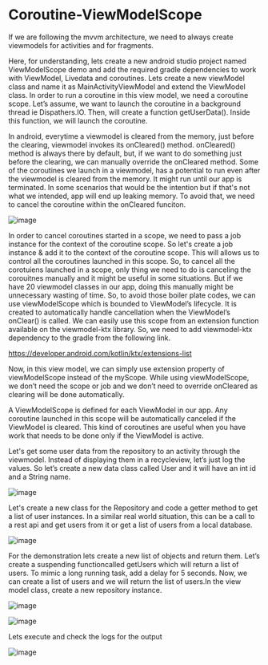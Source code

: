 # Coroutine-ViewModelScope

If we are following the mvvm architecture, we need to always create viewmodels for activities and for fragments.

Here, for understanding, lets create a new android studio project named ViewModelScope demo and add the required gradle dependencies to work with ViewModel, Livedata and coroutines. Lets 
create a new viewModel class and name it as MainActivityViewModel and extend the ViewModel class. In order to run a coroutine in this view model, we need a coroutine scope. Let’s assume, 
we want to launch the coroutine in a background thread ie Dispathers.IO. Then, will create a function getUserData(). Inside this function, we will launch the coroutine. 

In android, everytime a viewmodel is cleared from the memory, just before the clearing, viewmodel invokes its onCleared() method. onCleared() method is always there by default, but, if we want to do something just before the clearing, we can manually override the onCleared method. Some of the coroutines we launch in a viewmodel, has a potential to run even after the viewmodel is cleared from the memory. It might run until our app is terminated. In some scenarios that would be the intention but if that's not what we intended, app will end up leaking
memory. To avoid that, we need to cancel the coroutine within the onCleared funciton. 

![image](https://github.com/user-attachments/assets/98e44d95-d6e2-45ed-a90f-1715f231a439)

In order to cancel coroutines started in a scope, we need to pass a job instance for the context of the coroutine scope. So let's create a job instance & add it to the context of the 
coroutine scope. This will allows us to control all the coroutines launched in this scope. So, to cancel all the corotuiens launched in a scope, only thing we need to do is canceling the 
corouitnes manually and it might be useful in some situations. But if we have 20 viewmodel classes in our app, doing this manually might be unnecessary wasting of time. So, to avoid those 
boiler plate codes, we can use viewModelScope which is bounded to ViewModel’s lifecycle. It is created to automatically handle cancellation when the ViewModel’s onClear() is called. We can
easily use this scope from an extension function available on the viewmodel-ktx library. So, we need to add viewmodel-ktx dependency to the gradle from the following link.

https://developer.android.com/kotlin/ktx/extensions-list

Now, in this view model, we can simply use extension property of viewModelScope instead of the myScope. While using viewModelScope, we don’t need the scope or job and we don’t need to 
override onCleared as clearing will be done automatically.

A ViewModelScope is defined for each ViewModel in our app. Any coroutine launched in this scope will be automatically canceled if the ViewModel is cleared. This kind of coroutines are 
useful when you have work that needs to be done only if the ViewModel is active. 

Let's get some user data from the repository to an activity through the viewmodel. Instead of displaying them in a recycleview, let’s just log the values. So let’s create a new data class called User and it will have an int id and a String name.

![image](https://github.com/user-attachments/assets/86edf76a-34fd-4f7c-908f-4d89535b49ef)

Let's create a new class for the Repository and code a getter method to get a list of user instances. In a similar real world situation, this can be a call to a rest api and get users from it or get a list of users from a local database. 

![image](https://github.com/user-attachments/assets/2a82a62e-0a62-4aca-b20f-a9490cc30cb7)

For the demonstration lets create a new list of objects and return them. Let’s create a suspending functioncalled getUsers which will return a list of users. To mimic a long running task,
add a delay for 5 seconds. Now, we can create a list of users and we will return the list of users.In the view model class, create a new repository instance.

![image](https://github.com/user-attachments/assets/27ac96b6-30f8-481f-9f26-bedea1fed82e)

![image](https://github.com/user-attachments/assets/86f0bec4-66fb-4e4c-811d-4164d4296944)

Lets execute and check the logs for the output

![image](https://github.com/user-attachments/assets/501f3ab1-72db-4ef6-b7e8-39223772c643)
